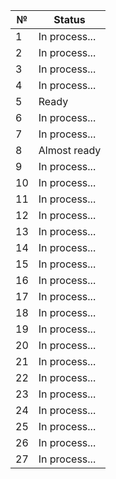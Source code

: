|№|Status|
|-|-|
|1|In process...|
|2|In process...|
|3|In process...|
|4|In process...|
|5|Ready|
|6|In process...|
|7|In process...|
|8|Almost ready|
|9|In process...|
|10|In process...|
|11|In process...|
|12|In process...|
|13|In process...|
|14|In process...|
|15|In process...|
|16|In process...|
|17|In process...|
|18|In process...|
|19|In process...|
|20|In process...|
|21|In process...|
|22|In process...|
|23|In process...|
|24|In process...|
|25|In process...|
|26|In process...|
|27|In process...|
